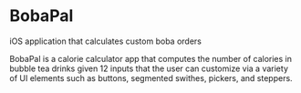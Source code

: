 # BobaPal
iOS application that calculates custom boba orders

BobaPal is a calorie calculator app that computes the number of calories in bubble tea drinks given 12 inputs that the user can customize via a variety of UI elements such as buttons, segmented swithes, pickers, and steppers. 
